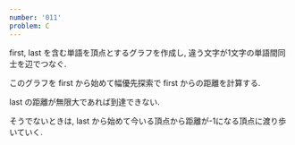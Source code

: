 ```yaml
---
number: '011'
problem: C
---
```

first, last を含む単語を頂点とするグラフを作成し, 違う文字が1文字の単語間同士を辺でつなぐ.

このグラフを first から始めて幅優先探索で first からの距離を計算する.

last の距離が無限大であれば到達できない.

そうでないときは, last から始めて今いる頂点から距離が-1になる頂点に渡り歩いていく.
